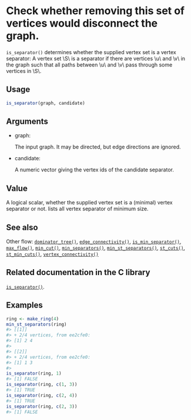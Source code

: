 # Check whether removing this set of vertices would disconnect the graph.

`is_separator()` determines whether the supplied vertex set is a vertex
separator: A vertex set \\S\\ is a separator if there are vertices \\u\\
and \\v\\ in the graph such that all paths between \\u\\ and \\v\\ pass
through some vertices in \\S\\.

## Usage

``` r
is_separator(graph, candidate)
```

## Arguments

- graph:

  The input graph. It may be directed, but edge directions are ignored.

- candidate:

  A numeric vector giving the vertex ids of the candidate separator.

## Value

A logical scalar, whether the supplied vertex set is a (minimal) vertex
separator or not. lists all vertex separator of minimum size.

## See also

Other flow:
[`dominator_tree()`](https://r.igraph.org/reference/dominator_tree.md),
[`edge_connectivity()`](https://r.igraph.org/reference/edge_connectivity.md),
[`is_min_separator()`](https://r.igraph.org/reference/is_min_separator.md),
[`max_flow()`](https://r.igraph.org/reference/max_flow.md),
[`min_cut()`](https://r.igraph.org/reference/min_cut.md),
[`min_separators()`](https://r.igraph.org/reference/min_separators.md),
[`min_st_separators()`](https://r.igraph.org/reference/min_st_separators.md),
[`st_cuts()`](https://r.igraph.org/reference/st_cuts.md),
[`st_min_cuts()`](https://r.igraph.org/reference/st_min_cuts.md),
[`vertex_connectivity()`](https://r.igraph.org/reference/vertex_connectivity.md)

## Related documentation in the C library

[`is_separator()`](https://igraph.org/c/html/latest/igraph-Separators.html#igraph_is_separator).

## Examples

``` r
ring <- make_ring(4)
min_st_separators(ring)
#> [[1]]
#> + 2/4 vertices, from ee2cfe0:
#> [1] 2 4
#> 
#> [[2]]
#> + 2/4 vertices, from ee2cfe0:
#> [1] 1 3
#> 
is_separator(ring, 1)
#> [1] FALSE
is_separator(ring, c(1, 3))
#> [1] TRUE
is_separator(ring, c(2, 4))
#> [1] TRUE
is_separator(ring, c(2, 3))
#> [1] FALSE
```
